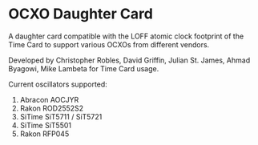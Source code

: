 # OCXO Daughter Card
A daughter card compatible with the LOFF atomic clock footprint of the Time Card to support various OCXOs from different vendors.

Developed by Christopher Robles, David Griffin, Julian St. James, Ahmad Byagowi, Mike Lambeta for Time Card usage.

Current oscillators supported:
1. Abracon AOCJYR
2. Rakon ROD2552S2
3. SiTime SiT5711 / SiT5721
4. SiTime SiT5501
5. Rakon RFP045
